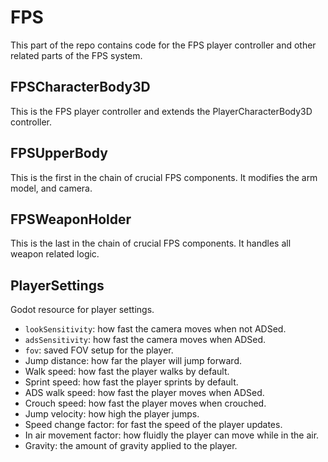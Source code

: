 # FPS 
This part of the repo contains code for the FPS player controller and other related parts of the FPS system.

## FPSCharacterBody3D
This is the FPS player controller and extends the PlayerCharacterBody3D controller.

## FPSUpperBody
This is the first in the chain of crucial FPS components. It modifies the arm model, and camera.

## FPSWeaponHolder
This is the last in the chain of crucial FPS components. It handles all weapon related logic.

## PlayerSettings
Godot resource for player settings.
- `lookSensitivity`: how fast the camera moves when not ADSed.
- `adsSensitivity`: how fast the camera moves when ADSed.
- `fov`: saved FOV setup for the player.
- Jump distance: how far the player will jump forward.
- Walk speed: how fast the player walks by default.
- Sprint speed: how fast the player sprints by default.
- ADS walk speed: how fast the player moves when ADSed.
- Crouch speed: how fast the player moves when crouched.
- Jump velocity: how high the player jumps.
- Speed change factor: for fast the speed of the player updates.
- In air movement factor: how fluidly the player can move while in the air.
- Gravity: the amount of gravity applied to the player.